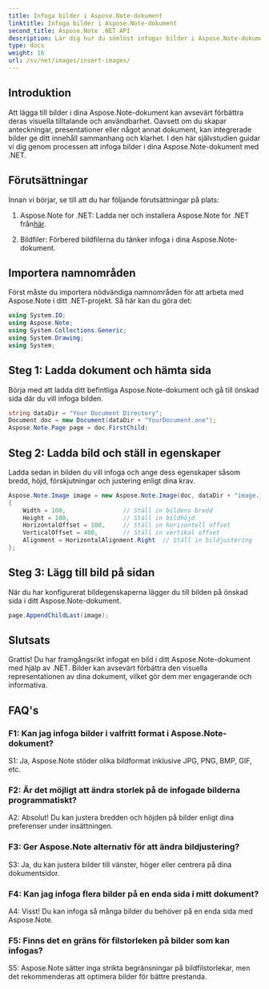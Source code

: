 ```yaml
---
title: Infoga bilder i Aspose.Note-dokument
linktitle: Infoga bilder i Aspose.Note-dokument
second_title: Aspose.Note .NET API
description: Lär dig hur du sömlöst infogar bilder i Aspose.Note-dokument med hjälp av .NET för förbättrat visuellt innehåll. Följ vår steg-för-steg-guide för enkel integration.
type: docs
weight: 16
url: /sv/net/images/insert-images/
---
```

## Introduktion

Att lägga till bilder i dina Aspose.Note-dokument kan avsevärt förbättra deras visuella tilltalande och användbarhet. Oavsett om du skapar anteckningar, presentationer eller något annat dokument, kan integrerade bilder ge ditt innehåll sammanhang och klarhet. I den här självstudien guidar vi dig genom processen att infoga bilder i dina Aspose.Note-dokument med .NET.

## Förutsättningar

Innan vi börjar, se till att du har följande förutsättningar på plats:

1.  Aspose.Note for .NET: Ladda ner och installera Aspose.Note for .NET från[här](https://releases.aspose.com/note/net/).
   
2. Bildfiler: Förbered bildfilerna du tänker infoga i dina Aspose.Note-dokument.

## Importera namnområden

Först måste du importera nödvändiga namnområden för att arbeta med Aspose.Note i ditt .NET-projekt. Så här kan du göra det:

```csharp
using System.IO;
using Aspose.Note;
using System.Collections.Generic;
using System.Drawing;
using System;
```

## Steg 1: Ladda dokument och hämta sida

Börja med att ladda ditt befintliga Aspose.Note-dokument och gå till önskad sida där du vill infoga bilden.

```csharp
string dataDir = "Your Document Directory";
Document doc = new Document(dataDir + "YourDocument.one");
Aspose.Note.Page page = doc.FirstChild;
```

## Steg 2: Ladda bild och ställ in egenskaper

Ladda sedan in bilden du vill infoga och ange dess egenskaper såsom bredd, höjd, förskjutningar och justering enligt dina krav.

```csharp
Aspose.Note.Image image = new Aspose.Note.Image(doc, dataDir + "image.jpg")
{
    Width = 100,                // Ställ in bildens bredd
    Height = 100,               // Ställ in bildhöjd
    HorizontalOffset = 100,     // Ställ in horisontell offset
    VerticalOffset = 400,       // Ställ in vertikal offset
    Alignment = HorizontalAlignment.Right  // Ställ in bildjustering
};
```

## Steg 3: Lägg till bild på sidan

När du har konfigurerat bildegenskaperna lägger du till bilden på önskad sida i ditt Aspose.Note-dokument.

```csharp
page.AppendChildLast(image);
```

## Slutsats

Grattis! Du har framgångsrikt infogat en bild i ditt Aspose.Note-dokument med hjälp av .NET. Bilder kan avsevärt förbättra den visuella representationen av dina dokument, vilket gör dem mer engagerande och informativa.

## FAQ's

### F1: Kan jag infoga bilder i valfritt format i Aspose.Note-dokument?

S1: Ja, Aspose.Note stöder olika bildformat inklusive JPG, PNG, BMP, GIF, etc.

### F2: Är det möjligt att ändra storlek på de infogade bilderna programmatiskt?

A2: Absolut! Du kan justera bredden och höjden på bilder enligt dina preferenser under insättningen.

### F3: Ger Aspose.Note alternativ för att ändra bildjustering?

S3: Ja, du kan justera bilder till vänster, höger eller centrera på dina dokumentsidor.

### F4: Kan jag infoga flera bilder på en enda sida i mitt dokument?

A4: Visst! Du kan infoga så många bilder du behöver på en enda sida med Aspose.Note.

### F5: Finns det en gräns för filstorleken på bilder som kan infogas?

S5: Aspose.Note sätter inga strikta begränsningar på bildfilstorlekar, men det rekommenderas att optimera bilder för bättre prestanda.